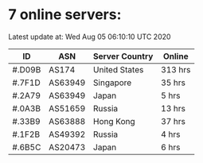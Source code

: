 # 7 online servers:

Latest update at: Wed Aug 05 06:10:10 UTC 2020

| ID | ASN | Server Country | Online |
| -- | --- | -------------- | ------ |
| #.D09B | AS174 | United States | 313 hrs |
| #.7F1D | AS63949 | Singapore | 35 hrs |
| #.2A79 | AS63949 | Japan | 5 hrs |
| #.0A3B | AS51659 | Russia | 13 hrs |
| #.33B9 | AS63888 | Hong Kong | 37 hrs |
| #.1F2B | AS49392 | Russia | 4 hrs |
| #.6B5C | AS20473 | Japan | 6 hrs |

